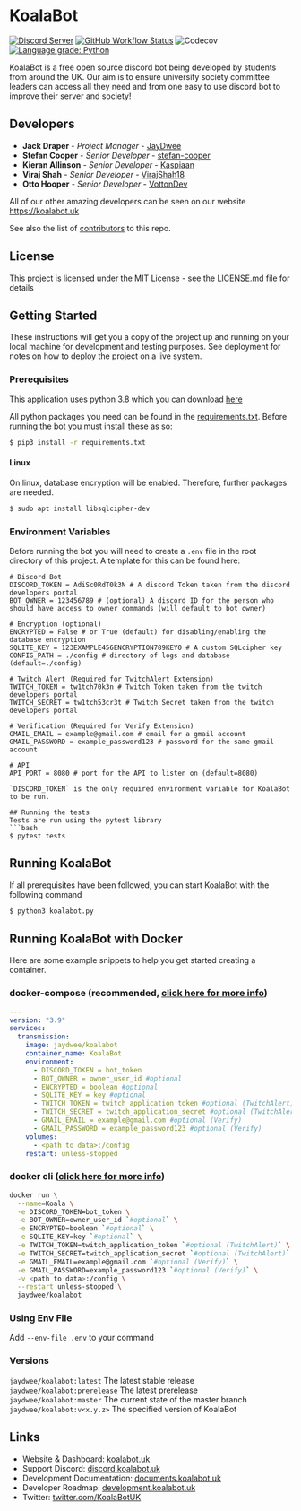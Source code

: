 # KoalaBot
[![Discord Server](https://img.shields.io/discord/729325378681962576.svg?style=flat-square&logo=discord&logoColor=white&labelColor=697EC4&color=7289DA&label=%20)](https://discord.gg/5etEjVd)
[![GitHub Workflow Status](https://img.shields.io/github/workflow/status/KoalaBotUK/KoalaBot/CI?label=tests&style=flat-square)](https://github.com/KoalaBotUK/KoalaBot/actions/)
![Codecov](https://img.shields.io/codecov/c/github/KoalaBotUK/KoalaBot?style=flat-square)
[![Language grade: Python](https://img.shields.io/lgtm/grade/python/g/KoalaBotUK/KoalaBot.svg?style=flat-square)](https://lgtm.com/projects/g/KoalaBotUK/KoalaBot/context:python)


KoalaBot is a free open source discord bot being developed by students from around the UK. 
Our aim is to ensure university society committee leaders can access all they need and from one easy to use discord bot 
to improve their server and society! 

## Developers

* **Jack Draper** - *Project Manager* - [JayDwee](https://github.com/JayDwee)
* **Stefan Cooper** - *Senior Developer* - [stefan-cooper](https://github.com/stefan-cooper)
* **Kieran Allinson** - *Senior Developer* - [Kaspiaan](https://github.com/Kaspiaan)
* **Viraj Shah** - *Senior Developer* - [VirajShah18](https://github.com/VirajShah18)
* **Otto Hooper** - *Senior Developer* - [VottonDev](https://github.com/VottonDev)

All of our other amazing developers can be seen on our website https://koalabot.uk

See also the list of [contributors](https://github.com/KoalaBotUK/KoalaBot/graphs/contributors) to this repo.

## License

This project is licensed under the MIT License - see the [LICENSE.md](LICENSE.md) file for details

## Getting Started

These instructions will get you a copy of the project up and running on your local machine for development and testing purposes. See deployment for notes on how to deploy the project on a live system.

### Prerequisites

This application uses python 3.8 which you can download [here](https://www.python.org/downloads/)

All python packages you need can be found in the [requirements.txt](requirements.txt).
Before running the bot you must install these as so:

```bash
$ pip3 install -r requirements.txt
``` 

#### Linux
On linux, database encryption will be enabled. Therefore, further packages are needed.
```bash
$ sudo apt install libsqlcipher-dev
```

### Environment Variables

Before running the bot you will need to create a `.env` file in the root directory of this project. A template for this can be found here:

```dotenv
# Discord Bot
DISCORD_TOKEN = AdiSc0RdT0k3N # A discord Token taken from the discord developers portal 
BOT_OWNER = 123456789 # (optional) A discord ID for the person who should have access to owner commands (will default to bot owner)

# Encryption (optional)
ENCRYPTED = False # or True (default) for disabling/enabling the database encryption
SQLITE_KEY = 123EXAMPLE456ENCRYPTION789KEY0 # A custom SQLcipher key
CONFIG_PATH = ./config # directory of logs and database (default=./config)

# Twitch Alert (Required for TwitchAlert Extension)
TWITCH_TOKEN = tw1tch70k3n # Twitch Token taken from the twitch developers portal
TWITCH_SECRET = tw1tch53cr3t # Twitch Secret taken from the twitch developers portal

# Verification (Required for Verify Extension)
GMAIL_EMAIL = example@gmail.com # email for a gmail account
GMAIL_PASSWORD = example_password123 # password for the same gmail account

# API
API_PORT = 8080 # port for the API to listen on (default=8080)
```

```
`DISCORD_TOKEN` is the only required environment variable for KoalaBot to be run.

## Running the tests
Tests are run using the pytest library
```bash
$ pytest tests
```

## Running KoalaBot
If all prerequisites have been followed, you can start KoalaBot with the following command
```bash
$ python3 koalabot.py
```

## Running KoalaBot with Docker
Here are some example snippets to help you get started creating a container.

### docker-compose (recommended, [click here for more info](https://docs.linuxserver.io/general/docker-compose))
```yaml
---
version: "3.9"
services:
  transmission:
    image: jaydwee/koalabot
    container_name: KoalaBot
    environment:
      - DISCORD_TOKEN = bot_token
      - BOT_OWNER = owner_user_id #optional
      - ENCRYPTED = boolean #optional
      - SQLITE_KEY = key #optional
      - TWITCH_TOKEN = twitch_application_token #optional (TwitchAlert)
      - TWITCH_SECRET = twitch_application_secret #optional (TwitchAlert)
      - GMAIL_EMAIL = example@gmail.com #optional (Verify)
      - GMAIL_PASSWORD = example_password123 #optional (Verify)
    volumes:
      - <path to data>:/config
    restart: unless-stopped
```

### docker cli ([click here for more info](https://docs.docker.com/engine/reference/commandline/cli/))

```bash
docker run \
  --name=Koala \
  -e DISCORD_TOKEN=bot_token \
  -e BOT_OWNER=owner_user_id `#optional` \
  -e ENCRYPTED=boolean `#optional` \
  -e SQLITE_KEY=key `#optional` \
  -e TWITCH_TOKEN=twitch_application_token `#optional (TwitchAlert)` \
  -e TWITCH_SECRET=twitch_application_secret `#optional (TwitchAlert)` \
  -e GMAIL_EMAIL=example@gmail.com `#optional (Verify)` \
  -e GMAIL_PASSWORD=example_password123 `#optional (Verify)` \
  -v <path to data>:/config \
  --restart unless-stopped \
  jaydwee/koalabot
```

### Using Env File
Add `--env-file .env` to your command

### Versions
`jaydwee/koalabot:latest` The latest stable release\
`jaydwee/koalabot:prerelease` The latest prerelease\
`jaydwee/koalabot:master` The current state of the master branch\
`jaydwee/koalabot:v<x.y.z>` The specified version of KoalaBot

## Links
* Website & Dashboard: [koalabot.uk](https://koalabot.uk)
* Support Discord: [discord.koalabot.uk](https://discord.koalabot.uk)
* Development Documentation: [documents.koalabot.uk](https://documents.koalabot.uk)
* Developer Roadmap: [development.koalabot.uk](https://development.koalabot.uk)
* Twitter: [twitter.com/KoalaBotUK](https://twitter.com/KoalaBotUK)
